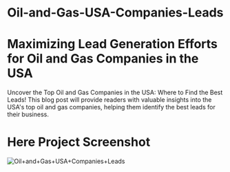 # Oil-and-Gas-USA-Companies-Leads
# Maximizing Lead Generation Efforts for Oil and Gas Companies in the USA
Uncover the Top Oil and Gas Companies in the USA: Where to Find the Best Leads!
This blog post will provide readers with valuable insights into the USA's top oil and gas companies, helping them identify the best leads for their business.

# Here Project Screenshot
![Oil+and+Gas+USA+Companies+Leads](https://github.com/khandokarriajulislam/Oil-and-Gas-USA-Companies-Leads/assets/124274424/66bcf442-29e9-434d-a5df-db9f4f77262f)
